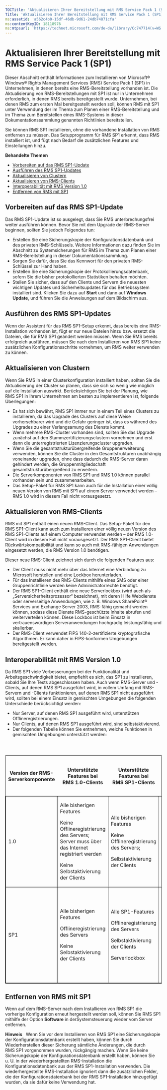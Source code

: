 ```yaml
---
TOCTitle: 'Aktualisieren Ihrer Bereitstellung mit RMS Service Pack 1 (SP1)'
Title: 'Aktualisieren Ihrer Bereitstellung mit RMS Service Pack 1 (SP1)'
ms:assetid: 'a562c4b0-15df-46db-9d61-24db74871cfa'
ms:contentKeyID: 18118976
ms:mtpsurl: 'https://technet.microsoft.com/de-de/library/Cc747714(v=WS.10)'
---
```


Aktualisieren Ihrer Bereitstellung mit RMS Service Pack 1 (SP1)
===============================================================

Dieser Abschnitt enthält Informationen zum Installieren von Microsoft® Windows® Rights Management Services (RMS) Service Pack 1 (SP1) in Unternehmen, in denen bereits eine RMS-Bereitstellung vorhanden ist. Die Aktualisierung von RMS-Bereitstellungen mit SP1 ist nur in Unternehmen erforderlich, in denen RMS bereits bereitgestellt wurde. Unternehmen, bei denen RMS zum ersten Mal bereitgestellt werden soll, können RMS mit SP1 unter Verwendung der im Thema zum Planen einer RMS-Bereitstellung und im Thema zum Bereitstellen eines RMS-Systems in dieser Dokumentationssammlung genannten Richtlinien bereitstellen.

Sie können RMS SP1 installieren, ohne die vorhandene Installation von RMS entfernen zu müssen. Das Setupprogramm für RMS SP1 erkennt, dass RMS installiert ist, und fügt nach Bedarf die zusätzlichen Features und Einstellungen hinzu.

**Behandelte Themen**

-   [Vorbereiten auf das RMS SP1-Update](#bkmk_1)
-   [Ausführen des RMS SP1-Updates](#bkmk_2)
-   [Aktualisieren von Clustern](#bkmk_3)
-   [Aktualisieren von RMS-Clients](#bkmk_4)
-   [Interoperabilität mit RMS Version 1.0](#bkmk_5)
-   [Entfernen von RMS mit SP1](#bkmk_6)

<span id="BKMK_1"></span>
Vorbereiten auf das RMS SP1-Update
----------------------------------

Das RMS SP1-Update ist so ausgelegt, dass Sie RMS unterbrechungsfrei weiter ausführen können. Bevor Sie mit dem Upgrade der RMS-Server beginnen, sollten Sie jedoch Folgendes tun:

-   Erstellen Sie eine Sicherungskopie der Konfigurationsdatenbank und des privaten RMS-Schlüssels. Weitere Informationen dazu finden Sie im Abschnitt zu Systemsicherungen für RMS im Thema zum Planen einer RMS-Bereitstellung in dieser Dokumentationssammlung.
-   Sorgen Sie dafür, dass Sie das Kennwort für den privaten RMS-Schlüssel zur Hand haben.
-   Erstellen Sie eine Sicherungskopie der Protokollierungsdatenbank, sofern Sie die bisher protokollierten Statistiken behalten möchten.
-   Stellen Sie sicher, dass auf den Clients und Servern die neuesten wichtigen Updates und Sicherheitsupdates für das Betriebssystem installiert sind. Klicken Sie dazu auf **Start** und dann auf **Windows Update**, und führen Sie die Anweisungen auf dem Bildschirm aus.

<span id="BKMK_2"></span>
Ausführen des RMS SP1-Updates
-----------------------------

Wenn der Assistent für das RMS SP1-Setup erkennt, dass bereits eine RMS-Installation vorhanden ist, fügt er nur neue Dateien hinzu bzw. ersetzt die Dateien, die für RMS SP1 geändert werden müssen. Wenn Sie RMS bereits erfolgreich ausführen, müssen Sie nach dem Installieren von RMS SP1 keine zusätzlichen Konfigurationsschritte vornehmen, um RMS weiter verwenden zu können.

<span id="BKMK_3"></span>
Aktualisieren von Clustern
--------------------------

Wenn Sie RMS in einer Clusterkonfiguration installiert haben, sollten Sie die Aktualisierung der Cluster so planen, dass sie sich so wenig wie möglich auf die Installation auswirkt. Berücksichtigen Sie bei der Planung, wie RMS SP1 in Ihrem Unternehmen am besten zu implementieren ist, folgende Überlegungen:

-   Es hat sich bewährt, RMS SP1 immer nur in einem Teil eines Clusters zu installieren, da das Upgrade des Clusters auf diese Weise vorhersehbarer wird und die Gefahr geringer ist, dass es während des Upgrades zu einer Verlangsamung des Diensts kommt.
-   Wenn mehrere RMS-Cluster vorhanden sind, sollten Sie das Upgrade zunächst auf den Stammzertifizierungsclustern vornehmen und erst dann die unterregistrierten Lizenzierungscluster upgraden.
-   Wenn Sie die gesamtstrukturübergreifende Gruppenerweiterung verwenden, können Sie die Cluster in den Gesamtstrukturen unabhängig voneinander upgraden, ohne dass dadurch die RMS-Server daran gehindert werden, die Gruppenmitgliedschaft gesamtstrukturübergreifend zu erweitern.
-   Die Serverkomponenten von RMS SP1 und RMS 1.0 können parallel vorhanden sein und zusammenarbeiten.
-   Das Setup-Paket für RMS SP1 kann auch für die Installation einer völlig neuen Version von RMS mit SP1 auf einem Server verwendet werden – RMS 1.0 wird in diesem Fall nicht vorausgesetzt.

<span id="BKMK_4"></span>
Aktualisieren von RMS-Clients
-----------------------------

RMS mit SP1 enthält einen neuen RMS-Client. Das Setup-Paket für den RMS SP1-Client kann auch zum Installieren einer völlig neuen Version des RMS SP1-Clients auf einem Computer verwendet werden – der RMS 1.0-Client wird in diesem Fall nicht vorausgesetzt. Der RMS SP1-Client bietet Rückwärtskompatibilität und kann so auch mit RMS-fähigen Anwendungen eingesetzt werden, die RMS Version 1.0 benötigen.

Dieser neue RMS-Client zeichnet sich durch die folgenden Features aus:

-   Der Client muss nicht mehr über das Internet eine Verbindung zu Microsoft herstellen und eine Lockbox herunterladen.
-   Für das Installieren des RMS-Clients mithilfe eines SMS oder einer Gruppenrichtlinie werden keine Administratorrechte benötigt.
-   Der RMS SP1-Client enthält eine neue Serverlockbox (wird auch als „Serversicherheitsprozessor“ bezeichnet), mit deren Hilfe Webdienste oder serverseitige Anwendungen, wie z. B. Windows SharePoint® Services und Exchange Server 2003, RMS-fähig gemacht werden können, sodass diese Dienste RMS-geschützte Inhalte abrufen und weiterverteilen können. Diese Lockbox ist beim Einsatz in vertrauenswürdigen Serveranwendungen hochgradig leistungsfähig und skalierbar.
-   Der RMS-Client verwendet FIPS 140-2-zertifizierte kryptografische Algorithmen. Er kann daher in FIPS-konformen Umgebungen bereitgestellt werden.

<span id="BKMK_5"></span>
Interoperabilität mit RMS Version 1.0
-------------------------------------

Da RMS SP1 viele Verbesserungen bei der Funktionalität und Arbeitsgeschwindigkeit bietet, empfiehlt es sich, das SP1 zu installieren, sobald Sie Ihre Tests abgeschlossen haben. Auch wenn RMS-Server und -Clients, auf denen RMS SP1 ausgeführt wird, in vollem Umfang mit RMS-Servern und -Clients funktionieren, auf denen RMS SP1 nicht ausgeführt wird, sollten bei einem Einsatz in gemischten Umgebungen die folgenden Unterschiede berücksichtigt werden:

-   Nur Server, auf denen RMS SP1 ausgeführt wird, unterstützen Offlineregistrierungen.
-   Nur Clients, auf denen RMS SP1 ausgeführt wird, sind selbstaktivierend.
-   Der folgenden Tabelle können Sie entnehmen, welche Funktionen in gemischten Umgebungen unterstützt werden:

###  

<p> </p>
<table style="border:1px solid black;">
<colgroup>
<col width="25%" />
<col width="25%" />
<col width="25%" />
<col width="25%" />
</colgroup>
<thead>
<tr class="header">
<th>Version der RMS-Serverkomponente</th>
<th>Unterstützte Features bei RMS 1.0-Clients</th>
<th>Unterstützte Features bei RMS SP1-Clients</th>
<th>Unterstützte Features in gemischten Clientumgebungen (RMS 1.0 und RMS SP1)</th>
</tr>
</thead>
<tbody>
<tr class="odd">
<td style="border:1px solid black;"><p>1.0</p></td>
<td style="border:1px solid black;"><p>Alle bisherigen Features</p>
<p>Keine Offlineregistrierung des Servers; Server muss über das Internet registriert werden</p>
<p>Keine Selbstaktivierung der Clients</p></td>
<td style="border:1px solid black;"><p>Alle bisherigen Features</p>
<p>Keine Offlineregistrierung des Servers;</p>
<p>Selbstaktivierung der Clients</p></td>
<td style="border:1px solid black;"><p>Alle bisherigen Features</p>
<p>SP1-Clients sind selbstaktivierend,</p>
<p>RMS 1.0-Clients müssen über das Internet aktiviert werden</p></td>
</tr>
<tr class="even">
<td style="border:1px solid black;"><p>SP1</p></td>
<td style="border:1px solid black;"><p>Alle bisherigen Features</p>
<p>Offlineregistrierung des Servers</p>
<p>Keine Selbstaktivierung der Clients</p></td>
<td style="border:1px solid black;"><p>Alle SP1-Features</p>
<p>Offlineregistrierung des Servers</p>
<p>Selbstaktivierung der Clients</p>
<p>Serverlockbox</p></td>
<td style="border:1px solid black;"><p>Alle bisherigen Features plus SP1-Features</p>
<p>Offlineregistrierung des Servers</p>
<p>SP1-Clients sind selbstaktivierend,</p>
<p>RMS 1.0-Clients müssen über das Internet aktiviert werden</p></td>
</tr>
</tbody>
</table>
<p> </p>

<span id="BKMK_6"></span>
Entfernen von RMS mit SP1
-------------------------

Wenn auf dem RMS-Server nach dem Installieren von RMS SP1 die vorherige Konfiguration erneut hergestellt werden soll, können Sie RMS SP1 mithilfe der Option **Software** in derSystemsteuerung wieder vom Server entfernen.

**Hinweis**   Wenn Sie vor dem Installieren von RMS SP1 eine Sicherungskopie der Konfigurationsdatenbank erstellt haben, können Sie durch Wiederherstellen dieser Sicherung sämtliche Änderungen, die durch RMS SP1 vorgenommen wurden, rückgängig machen. Wenn Sie keine Sicherungskopie der Konfigurationsdatenbank erstellt haben, können Sie u. U. in der wiederhergestellten RMS-Installation die Konfigurationsdatenbank aus der RMS SP1-Installation verwenden. Die wiederhergestellte RMS-Installation ignoriert dann die zusätzlichen Felder, die der Konfigurationsdatenbank bei der RMS SP1-Installation hinzugefügt wurden, da sie dafür keine Verwendung hat.
